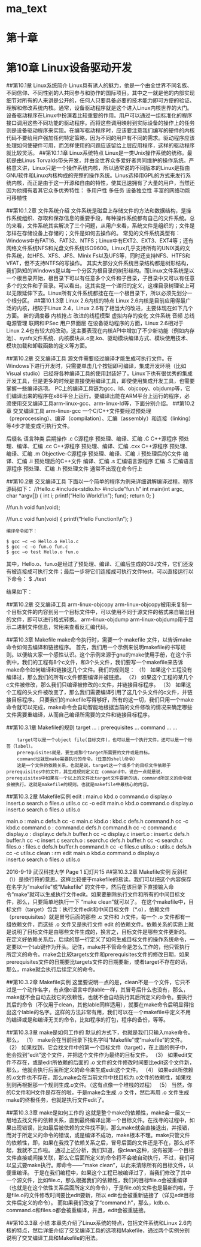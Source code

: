 # ma_text
# 第十章

# 第10章 Linux设备驱动开发


##第10.1章 Linux系统简介
        Linux具有诱人的魅力，他是一个由全世界不同名族、不同信仰、不同性别的人共同参与和协作的国际项目。其中之一就是他的内部实现细节对所有的人来讲是公开的，任何人只要具备必要的技术能力即可方便的验证、理解和修改系统内核。通常，设备驱动程序就是这个进入Linux内核世界的大门。
        设备驱动程序在Linux中扮演着比较重要的作用。用户可以通过一组标准化的程序接口调用这些不同功能的驱动程序。而将这些调用映射到实际设备的操作上的任务则是设备驱动程序来实现。在编写驱动程序时，应该要注意我们编写的硬件的内核代码不要给用户强加任何特定策略，因为不同的用户有不同的需求。驱动程序应该处理如何使硬件可用，而怎样使用的问题应该留给上层应用程序，这样的驱动程序就比较灵活。
##第10.1.1章 Linux系统特点
        Linux是一类Unix操作系统的统称。最初是由Linus Torvalds带头开发，并由全世界众多爱好者共同维护的操作系统。严格意义讲，Linux只是一个操作系统内核，所以通常说的不同版本的Linux是指由GNU软件和Linux内核构成的完整的操作系统。Linus选择用GPL的方式来发行系统内核，而正是由于这一开源和自由的特性，使其迅速拥有了大量的用户，当然还因为他拥有着其它众多优秀特性：
        多用户性
        多任务
        设备独立性
        丰富的网络功能
        可移植性

##第10.1.2章 文件系统介绍
        文件系统是磁盘上存储文件的方法和数据结构，是操作系统组织、存取和保存信息的重要手段，每种操作系统都有自己的文件系统。总的来看，文件系统其实解决了三个问题，从用户来看，系统文件是组织的；文件是怎样在存储设备上存储的；文件是如何去操作的。
        常见的文件系统类型有：Windows中有FAT16、FAT32、NTFS；Linux中有EXT2、EXT3、EXT4等；还有网络文件系统NFS和光盘文件系统ISO9600。Linux几乎支持所有的UNIX类的文件系统，如HFS、XFS、JFS、Minix Fs以及UFS等，同时还支持NFS、HTFS和VFAT，但不支持NTFS的写操作。
        其实大部分文件系统目录结构都是树形结构，我们熟知的Windows是以每一个分区为根目录的树形结构。而Linux文件系统是以一个根目录开始，根目录下可以有任意多个文件和子目录，子目录中又可以有任意多个的文件和子目录。可以看出，这其实是一个递归的定义，这棵目录树理论上可以无限延伸下去。Linux所有文件系统都挂在在一个根目录下，所以必须先划分一个根分区。
##第10.1.3章 Linux 2.6内核的特点
        Linux 2.6内核是目前应用得最广泛的内核，相较于Linux 2.4，Linux 2.6有了相当大的改进，主要体现在如下几个方面。
        新的调度器
        内核抢占
        改进的线程模型
        虚拟内存的变化
        文件系统
        音频
        总线
        电源管理
        联网和IPSec
        用户界面层
                在设备驱动程序的方面，Linux 2.6相对于Linux 2.4也有较大的改动，这主要表现在内核API中增加了不少新功能（例如内存池）、sysfs文件系统、内核模块从.o变.ko、驱动模块编译方式、模块使用技术、模块加载和卸载函数的定义等方面。

##第10.2章 交叉编译工具
        源文件需要经过编译才能生成可执行文件。在Windows下进行开发时，只需要单击几个按钮即可编译，集成开发环境（比如Visual studio）已经将各种编译工具的使用封装好了。Linux下也有很优秀的集成开发工具，但是更多的时候是直接使用编译工具，即使使用集成开发工具，也需要掌握一些编译选项。
PC上的编译工具链为gcc、ld、objcopy、objdump等，它们编译出来的程序在x86平台上运行。要编译出能在ARM平台上运行的程序，必须使用交叉编译工具arm-linux-gcc、arm-linux-ld等，下面分别介绍。
##第10.2章 交叉编译工具
        arm-linux-gcc
                一个C/C++文件要经过预处理（preprocessing）、编译（compilation）、汇编（assembly）和连接（linking）等4步才能变成可执行文件。


后缀名	语言种类	后期操作
.c	C源程序	预处理、编译、汇编
.C	C++源程序	预处理、编译、汇编
.cc	C++源程序	预处理、编译、汇编
.cxx	C++源程序	预处理、编译、汇编
.m	Objective-C源程序	预处理、编译、汇编
.i	预处理后的C文件	编译、汇编
.ii	预处理后的C++文件	编译、汇编
.s	汇编语言源程序	汇编
.S	汇编语言源程序	预处理、汇编
.h	预处理文件	通常不出现在命令行上

##第10.2章 交叉编译工具
下面以一个简单的程序为例来详细讲解编译过程。程序源码如下：
    //Hello.c
    #include<stdio.h>
    #include”fun.h”
    int main(int argc, char *argv[])
    {
      int i;
      printf(“Hello World!\n”);
      fun();
      return 0;
    }

//fun.h
void fun(void);

//fun.c
void fun(void)
{
    printf(“Hello Function!\n”);
}


    编译命令如下：

    $ gcc –c –o Hello.o Hello.c
    $ gcc –c –o fun.o fun.c
    $ gcc –o test Hello.o fun.o

其中，Hello.o、fun.o是经过了预处理、编译、汇编后生成的OBJ文件，它们还没有被连接成可执行文件；最后一步将它们连接成可执行文件test，可以直接运行以下命令：
$ ./test

结果如下：

##第10.2章 交叉编译工具
        arm-linux-objcopy
                arm-linux-objcopy被用来复制一个目标文件的内容到另一个目标文件中，可以使用不同于源文件的格式来自输出目的文件，即可以进行格式转换。
        arm-linux-objdump
        arm-linux-objdump用于显示二进制文件信息，常用来查看反汇编代码。

##第10.3章 Makefile
        make命令执行时，需要一个 makefile 文件，以告诉make命令如何去编译和链接程序。
        首先，我们用一个示例来说明makefile的书写规则。以便给大家一个感性认识。这个示例来源于gnu的make使用手册，在这个示例中，我们的工程有8个c文件，和3个头文件，我们要写一个makefile来告诉make命令如何编译和链接这几个文件。我们的规则是：
（1） 如果这个工程没有编译过，那么我们的所有c文件都要编译并被链接。
（2） 如果这个工程的某几个c文件被修改，那么我们只编译被修改的c文件，并链接目标程序。
（3） 如果这个工程的头文件被改变了，那么我们需要编译引用了这几个头文件的c文件，并链接目标程序。
        只要我们的makefile写得够好，所有的这一切，我们只用一个make命令就可以完成，make命令会自动智能地根据当前的文件修改的情况来确定哪些文件需要重编译，从而自己编译所需要的文件和链接目标程序。

##第10.3.1章 Makefile的规则
target ... : prerequisites ...
	command
	...
	...

        target可以是一个object file(目标文件)，也可以是一个执行文件，还可以是一个标签（label）。
        prerequisites就是，要生成那个target所需要的文件或是目标。
        command也就是make需要执行的命令。（任意的shell命令）
        这是一个文件的依赖关系，也就是说，target这一个或多个的目标文件依赖于prerequisites中的文件，其生成规则定义在 command中。说白一点就是说，prerequisites中如果有一个以上的文件比target文件要新的话，command所定义的命令就会被执行。这就是makefile的规则。也就是makefile中最核心的内容。

##第10.3.2章 Makefile实例
edit : main.o kbd.o command.o display.o \
		insert.o search.o files.o utils.o
	cc -o edit main.o kbd.o command.o display.o \
		insert.o search.o files.o utils.o

main.o : main.c defs.h
	cc -c main.c
kbd.o : kbd.c defs.h command.h
	cc -c kbd.c
command.o : command.c defs.h command.h
	cc -c command.c
display.o : display.c defs.h buffer.h
	cc -c display.c
insert.o : insert.c defs.h buffer.h
	cc -c insert.c
search.o : search.c defs.h buffer.h
	cc -c search.c
files.o : files.c defs.h buffer.h command.h
	cc -c files.c
utils.o : utils.c defs.h
	cc -c utils.c
clean :
	rm edit main.o kbd.o command.o display.o \
		insert.o search.o files.o utils.o

2016-9-19
武汉科技大学
Page 1
幻灯片15
##第10.3.2章 Makefile实例
        反斜杠（\）是换行符的意思。这样比较便于makefile的易读。我们可以把这个内容保存在名字为“makefile”或“Makefile” 的文件中，然后在该目录下直接输入命令“make”就可以生成执行文件edit。如果要删除执行文件和所有的中间目标文件，那么，只要简单地执行一下 “make clean”就可以了。
        在这个makefile中，目标文件（target）包含：执行文件edit和中间目标文件（*.o），依赖文件（prerequisites）就是冒号后面的那些 .c 文件和 .h文件。每一个 .o 文件都有一组依赖文件，而这些 .o 文件又是执行文件 edit 的依赖文件。依赖关系的实质上就是说明了目标文件是由哪些文件生成的，换言之，目标文件是哪些文件更新的。
        在定义好依赖关系后，后续的那一行定义了如何生成目标文件的操作系统命令，一定要以一个tab键作为开头。记住，make并不管命令是怎么工作的，他只管执行所定义的命令。make会比较targets文件和prerequisites文件的修改日期，如果prerequisites文件的日期要比targets文件的日期要新，或者target不存在的话，那么，make就会执行后续定义的命令。

##第10.3.2章 Makefile实例
        这里要说明一点的是，clean不是一个文件，它只不过是一个动作名字，有点像c语言中的lable一样，其冒号后什么也没有，那么，make就不会自动去找它的依赖性，也就不会自动执行其后所定义的命令。要执行其后的命令（不仅用于clean，其他lable同样适用），就要在make命令后明显得指出这个lable的名字。这样的方法非常有用，我们可以在一个makefile中定义不用的编译或是和编译无关的命令，比如程序的打包，程序的备份，等等。

##第10.3.3章 make是如何工作的
        默认的方式下，也就是我们只输入make命令。那么，
（1） make会在当前目录下找名字叫“Makefile”或“makefile”的文件。
（2） 如果找到，它会找文件中的第一个目标文件（target），在上面的例子中，他会找到“edit”这个文件，并把这个文件作为最终的目标文件。
（3） 如果edit文件不存在，或是edit所依赖的后面的 .o 文件的文件修改时间要比edit这个文件新，那么，他就会执行后面所定义的命令来生成edit这个文件。
（4） 如果edit所依赖的.o文件也不存在，那么make会在当前文件中找目标为.o文件的依赖性，如果找到则再根据那一个规则生成.o文件。（这有点像一个堆栈的过程）
（5） 当然，你的C文件和H文件是存在的啦，于是make会生成 .o 文件，然后再用 .o 文件生成make的终极任务，也就是执行文件edit了。

##第10.3.3章 make是如何工作的
       这就是整个make的依赖性，make会一层又一层地去找文件的依赖关系，直到最终编译出第一个目标文件。在找寻的过程中，如果出现错误，比如最后被依赖的文件找不到，那么make就会直接退出，并报错，而对于所定义的命令的错误，或是编译不成功，make根本不理。make只管文件的依赖性，即，如果在我找了依赖关系之后，冒号后面的文件还是不在，那么对不起，我就不工作啦。
       通过上述分析，我们知道，像clean这种，没有被第一个目标文件直接或间接关联，那么它后面所定义的命令将不会被自动执行，不过，我们可以显式要make执行。即命令——“make clean”，以此来清除所有的目标文件，以便重编译。
       于是在我们编程中，如果这个工程已被编译过了，当我们修改了其中一个源文件，比如file.c，那么根据我们的依赖性，我们的目标file.o会被重编译（也就是在这个依性关系后面所定义的命令），于是file.o的文件也是最新的啦，于是file.o的文件修改时间要比edit要新，所以 edit也会被重新链接了（详见edit目标文件后定义的命令）。
        而如果我们改变了“command.h”，那么，kdb.o、command.o和files.o都会被重编译，并且，edit会被重链接。

##第10.3.3章 小结
       本章先介绍了Linux系统的特点，包括文件系统和Linux 2.6内核的特点，然后详细介绍了交叉编译工具的选项和Makefile，通过两个实例分别说明了交叉编译工具和Makefile的用法。


